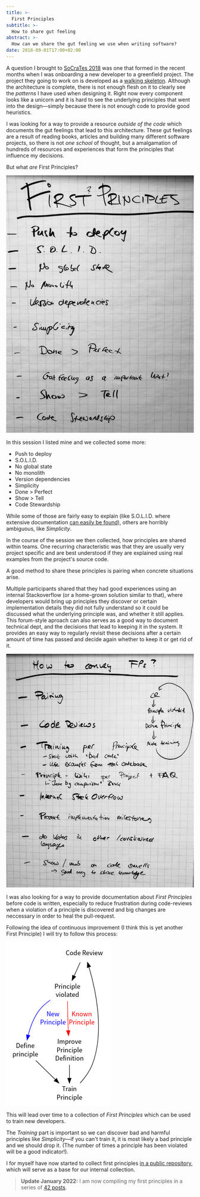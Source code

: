 ```yaml
---
title: >-
  First Principles
subtitle: >-
  How to share gut feeling
abstract: >-
  How can we share the gut feeling we use when writing software?
date: 2018-09-01T17:00+02:00
---
```


A question I brought to [SoCraTes 2018](https://coderbyheart.com/socrates-2018)
was one that formed in the recent months when I was onboarding a new developer
to a greenfield project. The project they going to work on is developed as a
[walking skeleton](https://codeclimate.com/blog/kickstart-your-next-project-with-a-walking-skeleton/).
Although the architecture is complete, there is not enough flesh on it to
clearly see the _patterns_ I have used when designing it. Right now every
component looks like a unicorn and it is hard to see the underlying principles
that went into the design—simply because there is not enough code to provide
good heuristics.

I was looking for a way to provide a resource _outside of the code_ which
documents the gut feelings that lead to this architecture. These gut feelings
are a result of reading books, articles and building many different software
projects, so there is not _one school_ of thought, but a amalgamation of
hundreds of resources and experiences that form the principles that influence my
decisions.

But what _are_ First Principles?

<div class="notresponsive">

![IMG 20180824 114145297](../media/first-principles/IMG_20180824_114145297.jpg)

</div>

In this session I listed mine and we collected some more:

- Push to deploy
- S.O.L.I.D.
- No global state
- No monolith
- Version dependencies
- Simplicity
- Done > Perfect
- Show > Tell
- Code Stewardship

While some of those are fairly easy to explain (like S.O.L.I.D. where extensive
documentation [can easily be found](https://en.wikipedia.org/wiki/SOLID)),
others are horribly ambiguous, like _Simplicity_.

In the course of the session we then collected, how principles are shared within
teams. One recurring characteristic was that they are usually very project
specific and are best understood if they are explained using real examples from
the project's source code.

A good method to share these principles is pairing when concrete situations
arise.

Multiple participants shared that they had good experiences using an internal
Stackoverflow (or a home-grown solution similar to that), where developers would
bring up principles they discover or certain implementation details they did not
fully understand so it could be discussed what the underlying principle was, and
whether it still applies. This forum-style aproach can also serves as a good way
to document technical dept, and the decisions that lead to keeping it in the
system. It provides an easy way to regularly revisit these decisions after a
certain amount of time has passed and decide again whether to keep it or get rid
of it.

<div class="notresponsive">

![IMG 20180824 114154631](../media/first-principles/IMG_20180824_114154631.jpg)

</div>

I was also looking for a way to provide documentation about _First Principles_
before code is written, especially to reduce frustration during code-reviews
when a violation of a principle is discovered and big changes are neccessary in
order to heal the pull-request.

Following the idea of continuous improvement (I think this is yet another First
Principle) I will try to follow this process:

![Documenting First Principles](../media/first-principles/download__1_.png)

This will lead over time to a collection of _First Principles_ which can be used
to train new developers.

The _Training_ part is important so we can discover bad and harmful principles
like _Simplicity_—if you can't train it, it is most likely a bad principle and
we should drop it. (The number of times a principle has been violated will be a
good indicator!).

I for myself have now started to collect first principles
[in a public repository](https://github.com/coderbyheart/first-principles/issues),
which will serve as a base for our internal collection.

> **Update January 2022:** I am now compiling my first principles in a series of
> [42 posts](/42-first-principles).
